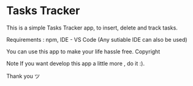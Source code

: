# Tasks Tracker
This is a simple Tasks Tracker app, to insert, delete and track tasks.

Requirements : npm, IDE - VS Code (Any sutiable IDE can also be used)

You can use this app to make your life hassle free. 
Copyright

Note
If you want develop this app a little more , do it :).

Thank you ツ
